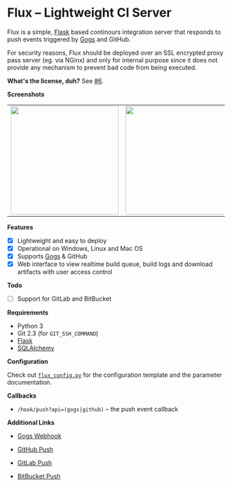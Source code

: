 # Flux &ndash; Lightweight CI Server

Flux is a simple, [Flask][] based continours integration server
that responds to push events triggered by [Gogs][] and GitHub.

For security reasons, Flux should be deployed over an SSL
encrypted proxy pass server (eg. via NGinx) and only for
internal purpose since it does not provide any mechanism
to prevent bad code from being executed.

__What's the license, duh?__ See [#6](https://github.com/NiklasRosenstein/flux/issues/6).

__Screenshots__

<table><tr>
  <td><a href="http://i.imgur.com/lWGo5sU.png"><img src="http://i.imgur.com/lWGo5sU.png" width="250"></a></td>
  <td><a href="http://i.imgur.com/TNQvcTb.png"><img src="http://i.imgur.com/TNQvcTb.png" width="250"></a></td>
  <td><a href="http://i.imgur.com/MMNKLqw.png"><img src="http://i.imgur.com/MMNKLqw.png" width="250"></a></td>
</tr></table>

__Features__

* [x] Lightweight and easy to deploy
* [x] Operational on Windows, Linux and Mac OS
* [x] Supports [Gogs][] & GitHub
* [x] Web interface to view realtime build queue, build logs
      and download artifacts with user access control

__Todo__

* [ ] Support for GitLab and BitBucket

__Requirements__

* Python 3
* Git 2.3 (for `GIT_SSH_COMMAND`)
* [Flask][]
* [SQLAlchemy][]

__Configuration__

Check out [`flux_config.py`](flux_config.py) for the configuration
template and the parameter documentation.

__Callbacks__

* `/hook/push?api=(gogs|github)` &ndash; the push event callback

__Additional Links__

* [Gogs Webhook](https://gogs.io/docs/features/webhook)
* [GitHub Push](https://developer.github.com/v3/activity/events/types/#pushevent)
* [GitLab Push](https://gitlab.com/gitlab-org/gitlab-ce/blob/master/doc/web_hooks/web_hooks.md#push-events)
* [BitBucket Push](https://confluence.atlassian.com/bitbucket/event-payloads-740262817.html#EventPayloads-Push)

  [Flask]: http://flask.pocoo.org/
  [SQLAlchemy]: http://www.sqlalchemy.org/
  [Gogs]: https://gogs.io/
